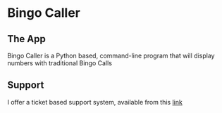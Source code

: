 # Bingo Caller

## The App
Bingo Caller is a Python based, command-line program that will display numbers with traditional Bingo Calls

## Support
I offer a ticket based support system, available from this [link](https://bingocaller.atlassian.net/servicedesk/customer/portal/2)
